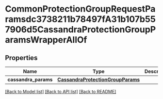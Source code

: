 # CommonProtectionGroupRequestParamsdc3738211b78497fA31b107b557906d5CassandraProtectionGroupParamsWrapperAllOf


## Properties
Name | Type | Description | Notes
------------ | ------------- | ------------- | -------------
**cassandra_params** | [**CassandraProtectionGroupParams**](CassandraProtectionGroupParams.md) |  | [optional] 

[[Back to Model list]](../README.md#documentation-for-models) [[Back to API list]](../README.md#documentation-for-api-endpoints) [[Back to README]](../README.md)


